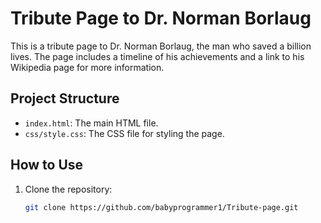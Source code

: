# Tribute Page to Dr. Norman Borlaug

This is a tribute page to Dr. Norman Borlaug, the man who saved a billion lives. The page includes a timeline of his achievements and a link to his Wikipedia page for more information.

## Project Structure

- `index.html`: The main HTML file.
- `css/style.css`: The CSS file for styling the page.

## How to Use

1. Clone the repository:
   ```sh
   git clone https://github.com/babyprogrammer1/Tribute-page.git